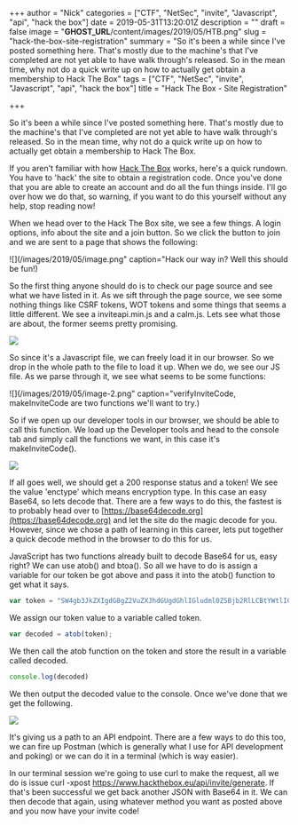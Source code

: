 +++
author = "Nick"
categories = ["CTF", "NetSec", "invite", "Javascript", "api", "hack the box"]
date = 2019-05-31T13:20:01Z
description = ""
draft = false
image = "__GHOST_URL__/content/images/2019/05/HTB.png"
slug = "hack-the-box-site-registration"
summary = "So it's been a while since I've posted something here. That's mostly due to the machine's that I've completed are not yet able to have walk through's released. So in the mean time, why not do a quick write up on how to actually get obtain a membership to Hack The Box"
tags = ["CTF", "NetSec", "invite", "Javascript", "api", "hack the box"]
title = "Hack The Box - Site Registration"

+++


So it's been a while since I've posted something here. That's mostly due to the machine's that I've completed are not yet able to have walk through's released. So in the mean time, why not do a quick write up on how to actually get obtain a membership to Hack The Box.

If you aren't familiar with how [Hack The Box](https://www.hackthebox.eu) works, here's a quick rundown. You have to 'hack' the site to obtain a registration code. Once you've done that you are able to create an account and do all the fun things inside. I'll go over how we do that, so warning, if you want to do this yourself without any help, stop reading now!

When we head over to the Hack The Box site, we see a few things. A login options, info about the site and a join button. So we click the button to join and we are sent to a page that shows the following:

![](/images/2019/05/image.png" caption="Hack our way in? Well this should be fun!)

So the first thing anyone should do is to check our page source and see what we have listed in it. As we sift through the page source, we see some nothing things like CSRF tokens, WOT tokens and some things that seems a little different. We see a inviteapi.min.js and a calm.js. Lets see what those are about, the former seems pretty promising.

![](/images/2019/05/image-1.png)

So since it's a Javascript file, we can freely load it in our browser. So we drop in the whole path to the file to load it up. When we do, we see our JS file. As we parse through it, we see what seems to be some functions:

![](/images/2019/05/image-2.png" caption="verifyInviteCode, makeInviteCode are two functions we'll want to try.)

So if we open up our developer tools in our browser, we should be able to call this function. We load up the Developer tools and head to the console tab  and simply call the functions we want, in this case it's makeInviteCode().

![](/images/2019/05/image-3.png)

If all goes well, we should get a 200 response status and a token! We see the value 'enctype' which means encryption type. In this case an easy Base64, so lets decode that. There are a few ways to do this, the fastest is to probably head over to [https://base64decode.org](https://base64decode.org) and let the site do the magic decode for you. However, since we chose a path of learning in this career, lets put together a quick decode method in the browser to do this for us.

JavaScript has two functions already built to decode Base64 for us, easy right? We can use atob() and btoa(). So all we have to do is assign a variable for our token be got above and pass it into the atob() function to get what it says.

```js
var token = "SW4gb3JkZXIgdG8gZ2VuZXJhdGUgdGhlIGludml0ZSBjb2RlLCBtYWtlIGEgUE9TVCByZXF1ZXN0IHRvIC9hcGkvaW52aXRlL2dlbmVyYXRl"
```
We assign our token value to a variable called token.
```js
var decoded = atob(token);
```
We then call the atob function on the token and store the result in a variable called decoded.
```js
console.log(decoded)
```
We then output the decoded value to the console. Once we've done that we get the following.

![](/images/2019/05/image-4.png)

It's giving us a path to an API endpoint. There are a few ways to do this too, we can fire up Postman (which is generally what I use for API development and poking) or we can do it in a terminal (which is way easier).

In our terminal session we're going to use curl to make the request, all we do is issue curl -xpost https://www.hackthebox.eu/api/invite/generate. If that's been successful we get back another JSON with Base64 in it. We can then decode that again, using whatever method you want as posted above and you now have your invite code!

